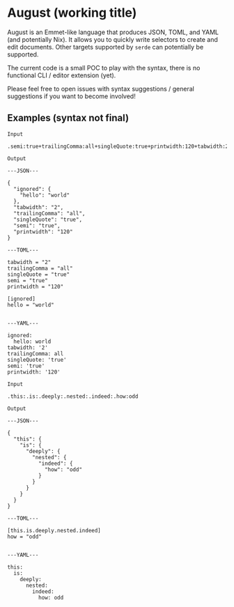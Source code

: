 # August (working title)

August is an Emmet-like language that produces JSON, TOML, and YAML (and potentially Nix). It allows you to quickly write selectors to create and edit documents. Other targets supported by `serde` can potentially be supported.

The current code is a small POC to play with the syntax, there is no functional CLI / editor extension (yet).

Please feel free to open issues with syntax suggestions / general suggestions if you want to become involved!

## Examples (syntax not final)

```
Input

.semi:true+trailingComma:all+singleQuote:true+printwidth:120+tabwidth:2+ignored:.hello:world

Output

---JSON---

{
  "ignored": {
    "hello": "world"
  },
  "tabwidth": "2",
  "trailingComma": "all",
  "singleQuote": "true",
  "semi": "true",
  "printwidth": "120"
}

---TOML---

tabwidth = "2"
trailingComma = "all"
singleQuote = "true"
semi = "true"
printwidth = "120"

[ignored]
hello = "world"


---YAML---

ignored:
  hello: world
tabwidth: '2'
trailingComma: all
singleQuote: 'true'
semi: 'true'
printwidth: '120'
```

```
Input

.this:.is:.deeply:.nested:.indeed:.how:odd

Output

---JSON---

{
  "this": {
    "is": {
      "deeply": {
        "nested": {
          "indeed": {
            "how": "odd"
          }
        }
      }
    }
  }
}

---TOML---

[this.is.deeply.nested.indeed]
how = "odd"


---YAML---

this:
  is:
    deeply:
      nested:
        indeed:
          how: odd
```

